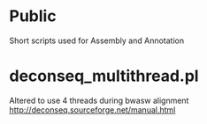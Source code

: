 # Public
Short scripts used for Assembly and Annotation

# deconseq_multithread.pl
Altered to use 4 threads during bwasw alignment
http://deconseq.sourceforge.net/manual.html
